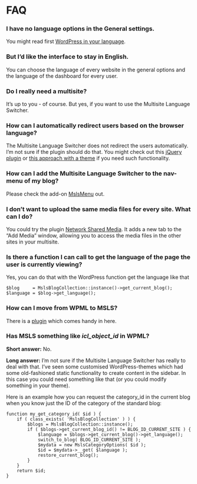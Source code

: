 # FAQ

### I have no language options in the General settings. <a id="i-have-no-language-options-in-the-general-settings"></a>

You might read first [WordPress in your language](http://codex.wordpress.org/WordPress_in_Your_Language).

### But I’d like the interface to stay in English. <a id="but-id-like-the-interface-to-stay-in-english"></a>

You can choose the language of every website in the general options and the language of the dashboard for every user.

### Do I really need a multisite? <a id="do-i-really-need-a-multisite"></a>

It’s up to you - of course. But yes, if you want to use the Multisite Language Switcher.

### How can I automatically redirect users based on the browser language? <a id="how-can-i-automatically-redirect-users-based-on-the-browser-language"></a>

The Multisite Language Switcher does not redirect the users automatically. I’m not sure if the plugin should do that. You might check out this [jQuery plugin](https://github.com/danieledesantis/jquery-language-detection) or [this approach with a theme](https://github.com/oncleben31/Multisite-Language-Switcher-Theme) if you need such functionality.

### How can I add the Multisite Language Switcher to the nav-menu of my blog? <a id="how-can-i-add-the-multisite-language-switcher-to-the-nav-menu-of-my-blog"></a>

Please check the add-on [MslsMenu](https://wordpress.org/plugins/mslsmenu/) out.

### I don’t want to upload the same media files for every site. What can I do? <a id="i-dont-want-to-upload-the-same-media-files-for-every-site-what-can-i-do"></a>

You could try the plugin [Network Shared Media](http://wordpress.org/plugins/network-shared-media/). It adds a new tab to the “Add Media” window, allowing you to access the media files in the other sites in your multisite.

### Is there a function I can call to get the language of the page the user is currently viewing? <a id="is-there-a-function-i-can-call-to-get-the-language-of-the-page-the-user-is-currently-viewing"></a>

Yes, you can do that with the WordPress function get the language like that

```text
$blog     = MslsBlogCollection::instance()->get_current_blog();
$language = $blog->get_language();
```

### How can I move from WPML to MSLS? <a id="how-can-i-move-from-wpml-to-msls"></a>

There is a [plugin](http://wordpress.org/plugins/wpml2wpmsls/) which comes handy in here.

### Has MSLS something like _icl\_object\_id_ in WPML? <a id="has-msls-something-like-icl_object_id-in-wpml"></a>

**Short answer:** No.

**Long answer:** I’m not sure if the Multisite Language Switcher has really to deal with that. I’ve seen some customised WordPress-themes which had some old-fashioned static functionality to create content in the sidebar. In this case you could need something like that \(or you could modify something in your theme\).

Here is an example how you can request the category\_id in the current blog when you know just the ID of the category of the standard blog:

```text
function my_get_category_id( $id ) {
    if ( class_exists( 'MslsBlogCollection' ) ) {
        $blogs = MslsBlogCollection::instance();
        if ( $blogs->get_current_blog_id() != BLOG_ID_CURRENT_SITE ) {
            $language = $blogs->get_current_blog()->get_language();
            switch_to_blog( BLOG_ID_CURRENT_SITE );
            $mydata = new MslsCategoryOptions( $id );
            $id = $mydata->__get( $language );
            restore_current_blog();
        }
    }
    return $id;
}
```



